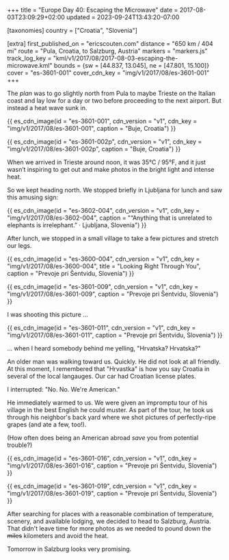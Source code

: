 +++
title = "Europe Day 40: Escaping the Microwave"
date = 2017-08-03T23:09:29+02:00
updated = 2023-09-24T13:43:20-07:00

[taxonomies]
country = ["Croatia", "Slovenia"]

[extra]
first_published_on = "ericscouten.com"
distance = "650 km / 404 mi"
route = "Pula, Croatia, to Salzburg, Austria"
markers = "markers.js"
track_log_key = "kml/v1/2017/08/2017-08-03-escaping-the-microwave.kml"
bounds = {sw = [44.837, 13.045], ne = [47.801, 15.100]}
cover = "es-3601-001"
cover_cdn_key = "img/v1/2017/08/es-3601-001"
+++

The _plan_ was to go slightly north from Pula to maybe Trieste on the Italian coast and lay low for a day or two before proceeding to the next airport. But instead a heat wave sunk in.

<!-- more -->

{{ es_cdn_image(id = "es-3601-001", cdn_version = "v1", cdn_key = "img/v1/2017/08/es-3601-001", caption = "Buje, Croatia") }}

{{ es_cdn_image(id = "es-3601-002p", cdn_version = "v1", cdn_key = "img/v1/2017/08/es-3601-002p", caption = "Buje, Croatia") }}

When we arrived in Trieste around noon, it was 35°C / 95°F, and it just wasn’t inspiring to get out and make photos in the bright light and intense heat.

So we kept heading north. We stopped briefly in Ljubljana for lunch and saw this amusing sign:

{{ es_cdn_image(id = "es-3602-004", cdn_version = "v1", cdn_key = "img/v1/2017/08/es-3602-004", caption = "“Anything that is unrelated to elephants is irrelephant.” · Ljubljana, Slovenia") }}

After lunch, we stopped in a small village to take a few pictures and stretch our legs.

{{ es_cdn_image(id = "es-3600-004", cdn_version = "v1", cdn_key = "img/v1/2017/08/es-3600-004", title = "Looking Right Through You", caption = "Prevoje pri Šentvidu, Slovenia") }}

{{ es_cdn_image(id = "es-3601-009", cdn_version = "v1", cdn_key = "img/v1/2017/08/es-3601-009", caption = "Prevoje pri Šentvidu, Slovenia") }}

I was shooting this picture ...

{{ es_cdn_image(id = "es-3601-011", cdn_version = "v1", cdn_key = "img/v1/2017/08/es-3601-011", caption = "Prevoje pri Šentvidu, Slovenia") }}

... when I heard somebody behind me yelling, "Hrvatska? Hrvatska?"

An older man was walking toward us. Quickly. He did not look at all friendly. At this moment, I remembered that "Hrvastka" is how you say Croatia in several of the local langauges. Our car had Croatian license plates.

I interrupted: "No. No. We're American."

He immediately warmed to us. We were given an impromptu tour of his village in the best English he could muster. As part of the tour, he took us through his neighbor's back yard where we shot pictures of perfectly-ripe grapes (and ate a few, too!).

(How often does being an American abroad _save_ you from potential trouble?)

{{ es_cdn_image(id = "es-3601-016", cdn_version = "v1", cdn_key = "img/v1/2017/08/es-3601-016", caption = "Prevoje pri Šentvidu, Slovenia") }}

{{ es_cdn_image(id = "es-3601-019", cdn_version = "v1", cdn_key = "img/v1/2017/08/es-3601-019", caption = "Prevoje pri Šentvidu, Slovenia") }}

After searching for places with a reasonable combination of temperature, scenery, and available lodging, we decided to head to Salzburg, Austria. That didn't leave time for more photos as we needed to pound down the ~~miles~~ kilometers and avoid the heat.

Tomorrow in Salzburg looks very promising.
